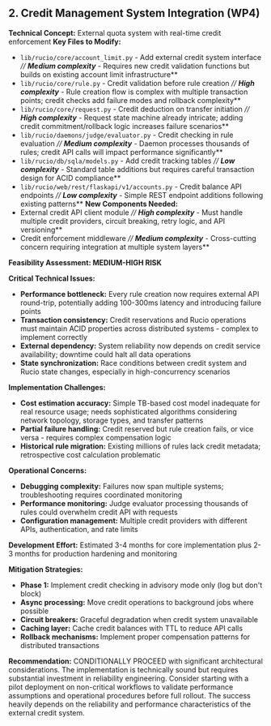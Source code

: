 ## 2. Credit Management System Integration (WP4)

**Technical Concept:** External quota system with real-time credit enforcement
**Key Files to Modify:**
- `lib/rucio/core/account_limit.py` - Add external credit system interface
*// ****Medium complexity***** - Requires new credit validation functions but builds on existing account limit infrastructure**
- `lib/rucio/core/rule.py` - Credit validation before rule creation
*// ****High complexity***** - Rule creation flow is complex with multiple transaction points; credit checks add failure modes and rollback complexity**
- `lib/rucio/core/request.py` - Credit deduction on transfer initiation
*// ****High complexity***** - Request state machine already intricate; adding credit commitment/rollback logic increases failure scenarios**
- `lib/rucio/daemons/judge/evaluator.py` - Credit checking in rule evaluation
*// ****Medium complexity***** - Daemon processes thousands of rules; credit API calls will impact performance significantly**
- `lib/rucio/db/sqla/models.py` - Add credit tracking tables
*// ****Low complexity***** - Standard table additions but requires careful transaction design for ACID compliance**
- `lib/rucio/web/rest/flaskapi/v1/accounts.py` - Credit balance API endpoints
*// ****Low complexity***** - Simple REST endpoint additions following existing patterns**
**New Components Needed:**
- External credit API client module
*// ****High complexity***** - Must handle multiple credit providers, circuit breaking, retry logic, and API versioning**
- Credit enforcement middleware
*// ****Medium complexity***** - Cross-cutting concern requiring integration at multiple system layers**

**Feasibility Assessment: MEDIUM-HIGH RISK**

**Critical Technical Issues:**
- **Performance bottleneck:** Every rule creation now requires external API round-trip, potentially adding 100-300ms latency and introducing failure points
- **Transaction consistency:** Credit reservations and Rucio operations must maintain ACID properties across distributed systems - complex to implement correctly
- **External dependency:** System reliability now depends on credit service availability; downtime could halt all data operations
- **State synchronization:** Race conditions between credit system and Rucio state changes, especially in high-concurrency scenarios

**Implementation Challenges:**
- **Cost estimation accuracy:** Simple TB-based cost model inadequate for real resource usage; needs sophisticated algorithms considering network topology, storage types, and transfer patterns
- **Partial failure handling:** Credit reserved but rule creation fails, or vice versa - requires complex compensation logic
- **Historical rule migration:** Existing millions of rules lack credit metadata; retrospective cost calculation problematic

**Operational Concerns:**
- **Debugging complexity:** Failures now span multiple systems; troubleshooting requires coordinated monitoring
- **Performance monitoring:** Judge evaluator processing thousands of rules could overwhelm credit API with requests
- **Configuration management:** Multiple credit providers with different APIs, authentication, and rate limits

**Development Effort:** Estimated 3-4 months for core implementation plus 2-3 months for production hardening and monitoring

**Mitigation Strategies:**
- **Phase 1:** Implement credit checking in advisory mode only (log but don't block)
- **Async processing:** Move credit operations to background jobs where possible
- **Circuit breakers:** Graceful degradation when credit system unavailable
- **Caching layer:** Cache credit balances with TTL to reduce API calls
- **Rollback mechanisms:** Implement proper compensation patterns for distributed transactions

**Recommendation:** CONDITIONALLY PROCEED with significant architectural considerations. The implementation is technically sound but requires substantial investment in reliability engineering. Consider starting with a pilot deployment on non-critical workflows to validate performance assumptions and operational procedures before full rollout. The success heavily depends on the reliability and performance characteristics of the external credit system.